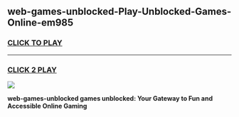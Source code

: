 
## web-games-unblocked-Play-Unblocked-Games-Online-em985
<h3>
<a href="https://premium76.site?title=web-games-unblocked&ref=24A">CLICK TO PLAY</a></h3>
<hr>

<h3>
<a href="https://premium76.site?title=web-games-unblocked&ref=24A">CLICK 2 PLAY</a>
  
</h3>

<a href="https://premium76.site?title=web-games-unblocked&ref=24A"><img src="https://clearcache.store/games.png"></a>


**web-games-unblocked games unblocked: Your Gateway to Fun and Accessible Online Gaming**
